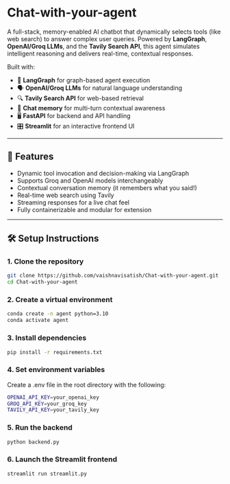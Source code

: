 # Chat-with-your-agent

A full-stack, memory-enabled AI chatbot that dynamically selects tools (like web search) to answer complex user queries. Powered by **LangGraph**, **OpenAI/Groq LLMs**, and the **Tavily Search API**, this agent simulates intelligent reasoning and delivers real-time, contextual responses.

Built with:
- 🔧 **LangGraph** for graph-based agent execution
- 🗣️ **OpenAI/Groq LLMs** for natural language understanding
- 🔍 **Tavily Search API** for web-based retrieval
- 🧠 **Chat memory** for multi-turn contextual awareness
- 🖥️ **FastAPI** for backend and API handling
- 🎛️ **Streamlit** for an interactive frontend UI

---

## 🚀 Features

- Dynamic tool invocation and decision-making via LangGraph
- Supports Groq and OpenAI models interchangeably
- Contextual conversation memory (it remembers what you said!)
- Real-time web search using Tavily
- Streaming responses for a live chat feel
- Fully containerizable and modular for extension

---

## 🛠️ Setup Instructions

### 1. Clone the repository

```bash
git clone https://github.com/vaishnavisatish/Chat-with-your-agent.git
cd Chat-with-your-agent
```
### 2. Create a virtual environment 
```bash
conda create -n agent python=3.10
conda activate agent
```
### 3. Install dependencies 
```bash
pip install -r requirements.txt
```
### 4. Set environment variables
Create a .env file in the root directory with the following:
```bash
OPENAI_API_KEY=your_openai_key
GROQ_API_KEY=your_groq_key
TAVILY_API_KEY=your_tavily_key
```
### 5. Run the backend
```bash
python backend.py
```
### 6. Launch the Streamlit frontend 
```bash
streamlit run streamlit.py
```



